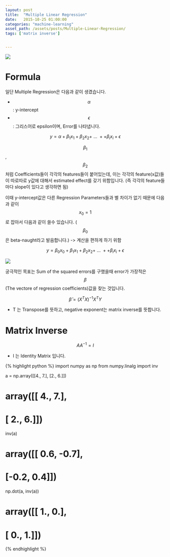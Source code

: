 ```yaml
---
layout: post
title:  "Multiple Linear Regression"
date:   2015-10-25 01:00:00
categories: "machine-learning"
asset_path: /assets/posts/Multiple-Linear-Regression/
tags: ['matrix inverse']


---
```


<div>
    <img src="{{ page.asset_path }}medical-expenses.jpg" class="img-responsive img-rounded">
</div>


# Formula 

일단 Multiple Regression은 다음과 같이 생겼습니다.

* $$ \alpha $$: y-intercept 
* $$ \epsilon $$: 그리스어로 epsilon이며, Error를 나타냅니다. 

$$ y = \alpha + \beta_{1}x_{1} + \beta_{2}x_{2} + \ ... \ + + \beta_{i}x_{i} + \epsilon $$

$$ \beta_{1} $$,  $$ \beta_{2} $$  처럼 Coefficients들이 각각의 features들이 붙어있는데, 
이는 각각의 feature(x값)들이 따로따로 y값에 대해서 estimated effect를 갖기 위함입니다. 
(즉 각각의 feature들마다 slope이 있다고 생각하면 됨)

이때 y-intercept값은 다른 Regression Parameters들과 별 차이가 없기 때문에 다음과 같이 $$ x_{0} = 1 $$ 로 잡아서 다음과 같이 쓸수 있습니다.
($$ \beta_{0} $$은 beta-naught라고 발음합니다.) -> 계산을 편하게 하기 위함

$$ y = \beta_{0}x_{0} + \beta_{1}x_{1} + \beta_{2}x_{2} + \ ... \ + + \beta_{i}x_{i} + \epsilon $$

<img src="{{ page.asset_path }}regression.png" class="img-responsive img-rounded">

궁극적인 목표는 Sum of the squared errors를 구했을때 error가 가장적은 $$ \beta $$ (The vectore of regression coefficients)값을 찾는 것입니다.

$$ \hat{\beta} = (X^{T}X)^{-1}X^{T}Y $$

* T 는 Transpose를 뜻하고, negative exponent는 matrix inverse를 뜻합니다.


# Matrix Inverse
 
$$ A A^{-1} = I $$

* I 는 Identity Matrix 입니다.

{% highlight python %}
import numpy as np
from numpy.linalg import inv

a = np.array([[4., 7.], [2., 6.]])
# array([[ 4.,  7.],
#        [ 2.,  6.]])

inv(a) 
# array([[ 0.6, -0.7],
#        [-0.2,  0.4]])

np.dot(a, inv(a))
# array([[ 1.,  0.],
#        [ 0.,  1.]])

{% endhighlight %}